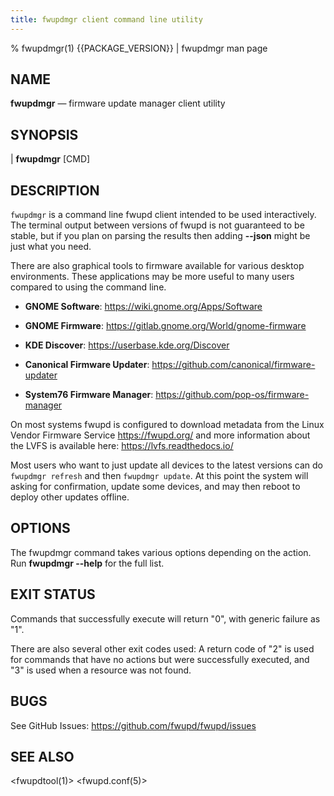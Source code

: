 ```yaml
---
title: fwupdmgr client command line utility
---
```


% fwupdmgr(1) {{PACKAGE_VERSION}} | fwupdmgr man page

## NAME

**fwupdmgr** — firmware update manager client utility

## SYNOPSIS

| **fwupdmgr** [CMD]

## DESCRIPTION

`fwupdmgr` is a command line fwupd client intended to be used interactively.
The terminal output between versions of fwupd is not guaranteed to be stable, but if you plan on
parsing the results then adding **\-\-json** might be just what you need.

There are also graphical tools to firmware available for various desktop environments.
These applications may be more useful to many users compared to using the command line.

* **GNOME Software**: <https://wiki.gnome.org/Apps/Software>

* **GNOME Firmware**: <https://gitlab.gnome.org/World/gnome-firmware>

* **KDE Discover**: <https://userbase.kde.org/Discover>

* **Canonical Firmware Updater**: <https://github.com/canonical/firmware-updater>

* **System76 Firmware Manager**: <https://github.com/pop-os/firmware-manager>

On most systems fwupd is configured to download metadata from the Linux Vendor Firmware Service
<https://fwupd.org/> and more information about the LVFS is available here: <https://lvfs.readthedocs.io/>

Most users who want to just update all devices to the latest versions can do `fwupdmgr refresh` and then `fwupdmgr update`.
At this point the system will asking for confirmation, update some devices, and may then reboot to deploy other updates offline.

## OPTIONS

The fwupdmgr command takes various options depending on the action.
Run **fwupdmgr \-\-help** for the full list.

## EXIT STATUS

Commands that successfully execute will return "0", with generic failure as "1".

There are also several other exit codes used:
A return code of "2" is used for commands that have no actions but were successfully executed,
and "3" is used when a resource was not found.

## BUGS

See GitHub Issues: <https://github.com/fwupd/fwupd/issues>

## SEE ALSO

<fwupdtool(1)>
<fwupd.conf(5)>
